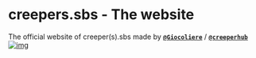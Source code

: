 # creepers.sbs - The website 
The official website of creeper(s).sbs made by [**`@Giocoliere`**](https://github.com/giocoliere) / [**`@creeperhub`**](https://github.com/creeperhub) <br>
[![img](https://custom-icon-badges.demolab.com/badge/powered_by-CreeperHUB-white.svg?logo=creeperhub&logoColor=white)](https://creeperhub.net)
